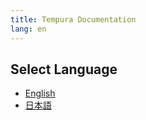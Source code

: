 ```yaml
---
title: Tempura Documentation
lang: en
---
```


## Select Language

- [English](en/)
- [日本語](ja/)
